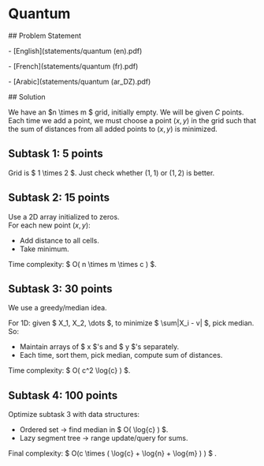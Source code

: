 # Quantum



\## Problem Statement

\- \[English](statements/quantum (en).pdf)

\- \[French](statements/quantum (fr).pdf)

\- \[Arabic](statements/quantum (ar\_DZ).pdf)



\## Solution



We have an $n \\times m $ grid, initially empty. We will be given
$C$ points. Each time we add a point, we must choose a point $(x,y)$ in
the grid such that the sum of distances from all added points to $(x,y)$
is minimized.

## Subtask 1: 5 points

Grid is $ 1 \\times 2 $. Just check whether $(1,1)$ or $(1,2)$ is
better.

## Subtask 2: 15 points

Use a 2D array initialized to zeros.  
For each new point $(x,y)$:

* Add distance to all cells.
* Take minimum.

Time complexity: $ O( n \\times m \\times c ) $.

## Subtask 3: 30 points

We use a greedy/median idea.

For 1D: given $ X\_1, X\_2, \\dots $, to minimize $ \\sum|X\_i - v| $,
pick median.  
So:

* Maintain arrays of $ x $'s and $ y $'s separately.
* Each time, sort them, pick median, compute sum of distances.

Time complexity: $ O( c^2 \\log{c} ) $.

## Subtask 4: 100 points

Optimize subtask 3 with data structures:

* Ordered set → find median in $ O( \\log{c} ) $.
* Lazy segment tree → range update/query for sums.

Final complexity: $ O(c \\times ( \\log{c} + \\log{n} +
\\log{m} )  ) $ .

